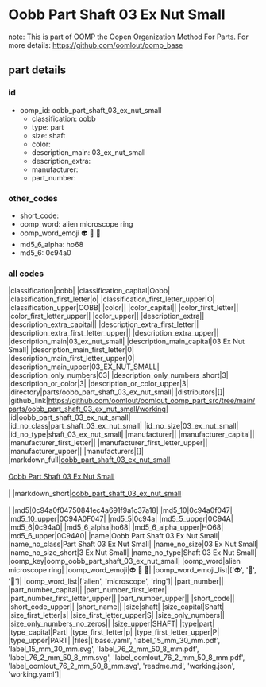 # Oobb Part Shaft 03 Ex Nut Small  

note: This is part of OOMP the Oopen Organization Method For Parts. For more details: https://github.com/oomlout/oomp_base

##  part details





### id
* oomp_id: oobb_part_shaft_03_ex_nut_small
  * classification: oobb
  * type: part
  * size: shaft
  * color: 
  * description_main: 03_ex_nut_small
  * description_extra: 
  * manufacturer: 
  * part_number: 

### other_codes
* short_code: 
* oomp_word: alien microscope ring
* oomp_word_emoji :alien: :microscope: :ring:
* md5_6_alpha: ho68
* md5_6: 0c94a0

### all codes 
|classification|oobb|
|classification_capital|Oobb|
|classification_first_letter|o|
|classification_first_letter_upper|O|
|classification_upper|OOBB|
|color||
|color_capital||
|color_first_letter||
|color_first_letter_upper||
|color_upper||
|description_extra||
|description_extra_capital||
|description_extra_first_letter||
|description_extra_first_letter_upper||
|description_extra_upper||
|description_main|03_ex_nut_small|
|description_main_capital|03 Ex Nut Small|
|description_main_first_letter|0|
|description_main_first_letter_upper|0|
|description_main_upper|03_EX_NUT_SMALL|
|description_only_numbers|03|
|description_only_numbers_short|3|
|description_or_color|3|
|description_or_color_upper|3|
|directory|parts/oobb_part_shaft_03_ex_nut_small|
|distributors|[]|
|github_link|https://github.com/oomlout/oomlout_oomp_part_src/tree/main/parts/oobb_part_shaft_03_ex_nut_small/working|
|id|oobb_part_shaft_03_ex_nut_small|
|id_no_class|part_shaft_03_ex_nut_small|
|id_no_size|03_ex_nut_small|
|id_no_type|shaft_03_ex_nut_small|
|manufacturer||
|manufacturer_capital||
|manufacturer_first_letter||
|manufacturer_first_letter_upper||
|manufacturer_upper||
|manufacturers|[]|
|markdown_full|[oobb_part_shaft_03_ex_nut_small](https://github.com/oomlout/oomlout_oomp_part_src/tree/main/parts/oobb_part_shaft_03_ex_nut_small/working)<br>[](https://github.com/oomlout/oomlout_oomp_part_src/tree/main/parts/oobb_part_shaft_03_ex_nut_small/working)<br>[Oobb Part Shaft 03 Ex Nut Small](https://github.com/oomlout/oomlout_oomp_part_src/tree/main/parts/oobb_part_shaft_03_ex_nut_small/working)<br><br>|
|markdown_short|[oobb_part_shaft_03_ex_nut_small](https://github.com/oomlout/oomlout_oomp_part_src/tree/main/parts/oobb_part_shaft_03_ex_nut_small/working)<br><br>|
|md5|0c94a0f04750841ec4a691f9a1c37a18|
|md5_10|0c94a0f047|
|md5_10_upper|0C94A0F047|
|md5_5|0c94a|
|md5_5_upper|0C94A|
|md5_6|0c94a0|
|md5_6_alpha|ho68|
|md5_6_alpha_upper|HO68|
|md5_6_upper|0C94A0|
|name|Oobb Part Shaft 03 Ex Nut Small|
|name_no_class|Part Shaft 03 Ex Nut Small|
|name_no_size|03 Ex Nut Small|
|name_no_size_short|3 Ex Nut Small|
|name_no_type|Shaft 03 Ex Nut Small|
|oomp_key|oomp_oobb_part_shaft_03_ex_nut_small|
|oomp_word|alien microscope ring|
|oomp_word_emoji|:alien: :microscope: :ring:|
|oomp_word_emoji_list|[':alien:', ':microscope:', ':ring:']|
|oomp_word_list|['alien', 'microscope', 'ring']|
|part_number||
|part_number_capital||
|part_number_first_letter||
|part_number_first_letter_upper||
|part_number_upper||
|short_code||
|short_code_upper||
|short_name||
|size|shaft|
|size_capital|Shaft|
|size_first_letter|s|
|size_first_letter_upper|S|
|size_only_numbers||
|size_only_numbers_no_zeros||
|size_upper|SHAFT|
|type|part|
|type_capital|Part|
|type_first_letter|p|
|type_first_letter_upper|P|
|type_upper|PART|
|files|['base.yaml', 'label_15_mm_30_mm.pdf', 'label_15_mm_30_mm.svg', 'label_76_2_mm_50_8_mm.pdf', 'label_76_2_mm_50_8_mm.svg', 'label_oomlout_76_2_mm_50_8_mm.pdf', 'label_oomlout_76_2_mm_50_8_mm.svg', 'readme.md', 'working.json', 'working.yaml']|
